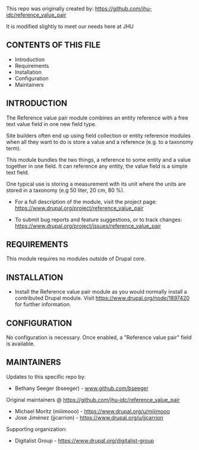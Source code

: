 This repo was originally created by: https://github.com/jhu-idc/reference_value_pair

It is modified slightly to meet our needs here at JHU 


CONTENTS OF THIS FILE
---------------------

 * Introduction
 * Requirements
 * Installation
 * Configuration
 * Maintainers


INTRODUCTION
------------

The Reference value pair module combines an entity reference with a free text
value field in one new field type.

Site builders often end up using field collection or entity reference modules
when all they want to do is store a value and a reference (e.g. to a taxonomy
term).

This module bundles the two things, a reference to some entity and a value
together in one field. It can reference any entity, the value field is a simple
text field.

One typical use is storing a measurement with its unit where the units are
stored in a taxonomy (e.g 50 liter, 20 cm, 80 %).

 * For a full description of the module, visit the project page:
   https://www.drupal.org/project/reference_value_pair

 * To submit bug reports and feature suggestions, or to track changes:
   https://www.drupal.org/project/issues/reference_value_pair


REQUIREMENTS
------------

This module requires no modules outside of Drupal core.


INSTALLATION
------------

 * Install the Reference value pair module as you would normally install a
   contributed Drupal module. Visit https://www.drupal.org/node/1897420 for
   further information.


CONFIGURATION
-------------

No configuration is necessary. Once enabled, a "Reference value pair" field is
available.


MAINTAINERS
-----------

Updates to this specific repo by:

 * Bethany Seeger (bseeger) - www.github.com/bseeger
 
Original maintainers @ https://github.com/jhu-idc/reference_value_pair

 * Michael Moritz (miiimooo) - https://www.drupal.org/u/miiimooo
 * Jose Jiménez (jjcarrion) - https://www.drupal.org/u/jjcarrion

Supporting organization:

 * Digitalist Group - https://www.drupal.org/digitalist-group
